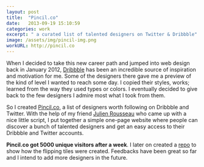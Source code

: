 ```yaml
---
layout: post
title:  "Pincil.co"
date:   2013-09-19 15:10:59
categories: work
excerpt: " a curated list of talented designers on Twitter & Dribbble"
image: /assets/img/pincil-img.png
workURL: http://pincil.co
---
```


When I decided to take this new career path and jumped into web design back in January 2012, [Dribbble](http://www.dribbbble.com) has been an incredible source of inspiration and motivation for me. Some of the designers there gave me a preview of the kind of level I wanted to reach some day. I copied their styles, works; learned from the way they used types or colors. I eventually decided to give back to the few designers I admire most what I took from them. 

So I created [Pincil.co](http://www.pincil.co), a list of designers worth following on Dribbble and Twitter. With the help of my friend [Julien Rousseau](http://www.julienrousseau.com) who came up with a nice little script, I put together a simple one-page website where people can discover a bunch of talented designers and get an easy access to their Dribbble and Twitter accounts.

**Pincil.co got 5000 unique visitors after a week**. I later on created a [repo](https://github.com/m3xm/Pincil-Flipping-Cards) to show how the flipping tiles were created. Feedbacks have been great so far and I intend to add more designers in the future.
